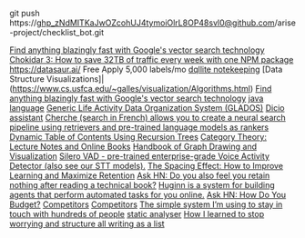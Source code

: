 git push https://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@github.com/arise-project/checklist_bot.git

[Find anything blazingly fast with Google's vector search technology](https://cloud.google.com/blog/topics/developers-practitioners/find-anything-blazingly-fast-googles-vector-search-technology)
[Chokidar 3: How to save 32TB of traffic every week with one NPM package](https://paulmillr.com/posts/chokidar-3-save-32tb-of-traffic/)
https://datasaur.ai/ Free Apply 5,000 labels/mo
[dqllite notekeeping](https://epilys.github.io/bibliothecula/notekeeping.html)
[Data Structure Visualizations]|(https://www.cs.usfca.edu/~galles/visualization/Algorithms.html)
[Find anything blazingly fast with Google's vector search technology](https://cloud.google.com/blog/topics/developers-practitioners/find-anything-blazingly-fast-googles-vector-search-technology)
[java language](https://advancedweb.hu/new-language-features-since-java-8-to-17/)
[Generic Life Activity Data Organization System (GLADOS)](https://github.com/kaustubh-karkare/glados)
[Dicio assistant](https://github.com/Stypox/dicio-android)
[Cherche (search in French) allows you to create a neural search pipeline using retrievers and pre-trained language models as rankers](https://github.com/raphaelsty/cherche)
[Dynamic Table of Contents Using Recursion Trees](https://ryan-schachte.com/posts/dynamic-table-of-contents-using-recursion-trees)
[Category Theory: Lecture Notes and Online Books](https://www.logicmatters.net/categories/)
[Handbook of Graph Drawing and Visualization](https://cs.brown.edu/people/rtamassi/gdhandbook/)
[Silero VAD - pre-trained enterprise-grade Voice Activity Detector (also see our STT models).](https://github.com/snakers4/silero-vad)
[The Spacing Effect: How to Improve Learning and Maximize Retention](https://fs.blog/spacing-effect/)
[Ask HN: Do you also feel you retain nothing after reading a technical book?](https://news.ycombinator.com/item?id=30047138)
[Huginn is a system for building agents that perform automated tasks for you online.](https://github.com/huginn/huginn)
[Ask HN: How Do You Budget?](https://news.ycombinator.com/item?id=30052504)
[Competitors](https://windi.app/)
[Competitors](https://github.com/Roznoshchik/Lurnby)
[The simple system I’m using to stay in touch with hundreds of people](https://jakobgreenfeld.com/stay-in-touch)
[static analyser](https://fbinfer.com/)
[How I learned to stop worrying and structure all writing as a list](https://dynomight.net/lists/)
